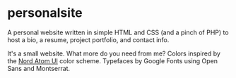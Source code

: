 personalsite
============

A personal website written in simple HTML and CSS (and a pinch of PHP) to host a bio, a resume, project portfolio, and contact info.

It's a small website. What more do you need from me? Colors inspired by the [Nord Atom UI](https://atom.io/themes/nord-atom-ui) color scheme. Typefaces by Google Fonts using Open Sans and Montserrat.
